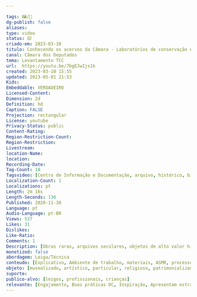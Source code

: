 ```yaml
---

tags: 🖼️/🎥️
dg-publish: false
aliases: 
type: video
status: 🟨️ 
criado-em: 2023-03-10
titulo: Conhecendo os acervos da Câmara - Laboratórios de conservação e restauração
canal: Câmara dos Deputados
tema: Levantamento TCC 
url:  https://youtu.be/7bgEJwIjs1k
created: 2023-03-10 15:55
updated: 2023-05-01 21:53
Kids: 
Embeddable: VERDADEIRO
Licensed-Content: 
Dimension: 2d
Definition: hd
Caption: FALSE
Projection: rectangular
License: youtube
Privacy-Status: public
Content-Rating: 
Region-Restriction-Count: 
Region-Restriction: 
Livestream: 
location-Name: 
location: 
Recording-Date: 
Tag-Count: 18
Tagsvideo: [Centro de Informação e Documentação, arquivo, histórico, biblioteconomia, arquivologia, obras raras, plantas arquitetônicas, Palácio do Congresso Nacional, restauração, preservação, Museologia, Museu da Câmara, APAE, livros raros, Câmara dos Deputados, biblioteca, obras digitalizadas, acervo histórico]
Localization-Count: 1
Localizations: pt
Length: 2m 16s
Length-Seconds: 136
Published: 2020-11-30
Language: pt
Audio-Language: pt-BR
Views: 537
Likes: 31
Dislikes: 
Like-Ratio: 
Comments: 1
Description: [Obras raras, arquivos seculares, objetos de alto valor histórico]
monetized: false
abordagem: Leiga/Técnica
conteudo: [Explicativo, Ambiente de trabalho, materiais, ASMR, processos]
objeto: [musealizado, artístico, particular, religioso, patrimonializado, histórico]
suporte:
publico-alvo: [leigos, profissionais, crianças]
relevante: [Engajamento, Boas práticas DC, Inspiração, Apresentam estratégias de DC, Inovações, cibercultura]
---
```


